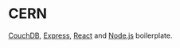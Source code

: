# CERN

[CouchDB][CouchDB], [Express][Express], [React][React] and [Node.js][Node.js] boilerplate.

[CouchDB]: http://couchdb.apache.org
[Express]: https://expressjs.com
[React]: https://reactjs.org
[Node.js]: https://nodejs.org
